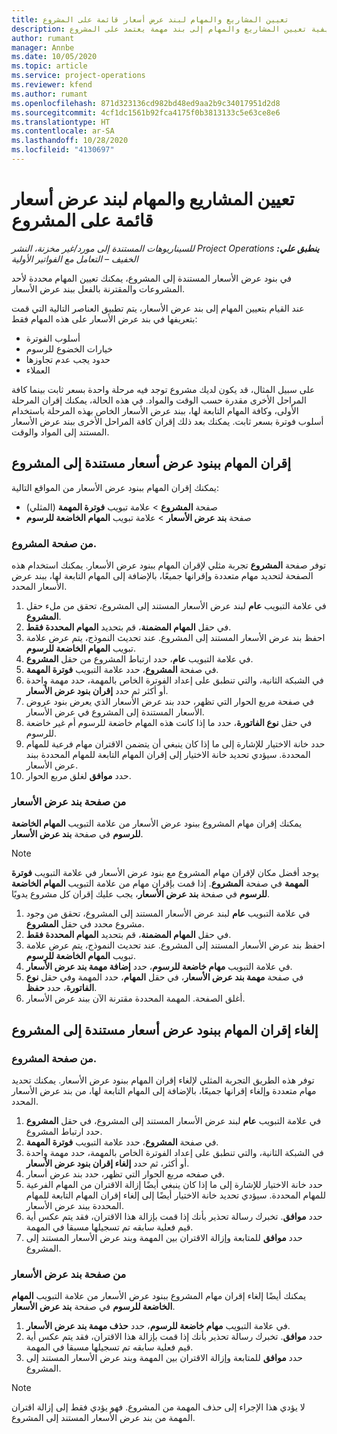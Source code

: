 ```yaml
---
title: تعيين المشاريع والمهام لبند عرض أسعار قائمة على المشروع
description: يقدم هذا الموضوع معلومات حول كيفية تعيين المشاريع والمهام إلى بند مهمة يعتمد على المشروع.
author: rumant
manager: Annbe
ms.date: 10/05/2020
ms.topic: article
ms.service: project-operations
ms.reviewer: kfend
ms.author: rumant
ms.openlocfilehash: 871d323136cd982bd48ed9aa2b9c34017951d2d8
ms.sourcegitcommit: 4cf1dc1561b92fca4175f0b3813133c5e63ce8e6
ms.translationtype: HT
ms.contentlocale: ar-SA
ms.lasthandoff: 10/28/2020
ms.locfileid: "4130697"
---
```

# <a name="map-projects-and-tasks-to-a-project-based-quote-line"></a>تعيين المشاريع والمهام لبند عرض أسعار قائمة على المشروع

_**ينطبق علي:** ‏‫Project Operations للسيناريوهات المستندة إلى مورد/غير مخزنة‬، ‏‫النشر الخفيف – التعامل مع الفواتير الأولية‬_

في بنود عرض الأسعار المستندة إلى المشروع، يمكنك تعيين المهام محددة لأحد المشروعات والمقترنة بالفعل ببند عرض الأسعار.

عند القيام بتعيين المهام إلى بند عرض الأسعار، يتم تطبيق العناصر التالية التي قمت بتعريفها في بند عرض الأسعار على هذه المهام فقط:

- أسلوب الفوترة
- خيارات الخضوع للرسوم
- حدود يجب عدم تجاوزها
- العملاء

على سبيل المثال، قد يكون لديك مشروع توجد فيه مرحلة واحدة بسعر ثابت بينما كافة المراحل الأخرى مقدرة حسب الوقت والمواد. في هذه الحالة، يمكنك إقران المرحلة الأولى، وكافة المهام التابعة لها، ببند عرض الأسعار الخاص بهذه المرحلة باستخدام أسلوب فوترة بسعر ثابت. يمكنك بعد ذلك إقران كافة المراحل الأخرى ببند عرض الأسعار المستند إلى المواد والوقت.

## <a name="associate-tasks-to-project-based-quote-lines"></a>إقران المهام ببنود عرض أسعار مستندة إلى المشروع

يمكنك إقران المهام ببنود عرض الأسعار من المواقع التالية:

- صفحة **المشروع** > علامة تبويب **فوترة المهمة** (المثلي)
- صفحة **بند عرض الأسعار** > علامة تبويب **المهام الخاضعة للرسوم** 

### <a name="from-the-project-page"></a>من صفحة المشروع.

توفر صفحة **المشروع** تجربة مثلي لإقران المهام ببنود عرض الأسعار. يمكنك استخدام هذه الصفحة لتحديد مهام متعددة وإقرانها جميعًا، بالإضافة إلى المهام التابعة لها، ببند عرض الأسعار المحدد.

1. في علامة التبويب **عام** لبند عرض الأسعار المستند إلى المشروع، تحقق من ملء حقل **المشروع**.
2. في حقل **المهام المضمنة**، قم بتحديد **المهام المحددة فقط**.
3. احفظ بند عرض الأسعار المستند إلى المشروع. عند تحديث النموذج، يتم عرض علامة تبويب **المهام الخاضعة للرسوم**.
4. في علامة التبويب **عام**، حدد ارتباط المشروع من حقل **المشروع**.
5. في صفحة **المشروع**، حدد علامة التبويب **فوترة المهمة**.
6. في الشبكة الثانية، والتي تنطبق على إعداد الفوترة الخاص بالمهمة، حدد مهمة واحدة أو أكثر ثم حدد **إقران بنود عرض الأسعار**.
7. في صفحة مربع الحوار التي تظهر، حدد بند عرض الأسعار الذي يعرض بنود عروض الأسعار المستندة إلى المشروع في عرض الأسعار.
8. في حقل **نوع الفاتورة**، حدد ما إذا كانت هذه المهام خاضعة للرسوم أم غير خاضعة للرسوم.
9. حدد خانة الاختيار للإشارة إلى ما إذا كان ينبغي أن يتضمن الاقتران مهام فرعية للمهام المحددة. سيؤدي تحديد خانة الاختيار إلى إقران المهام التابعة للمهام المحددة ببند عرض الأسعار.
10. حدد **موافق** لغلق مربع الحوار.

### <a name="from-the-quote-line-page"></a>من صفحة بند عرض الأسعار

يمكنك إقران مهام المشروع ببنود عرض الأسعار من علامة التبويب **المهام الخاضعة للرسوم** في صفحة **بند عرض الأسعار**.

>[!NOTE]
>يوجد أفضل مكان لإقران مهام المشروع مع بنود عرض الأسعار في علامة التبويب **فوترة المهمة** في صفحة **المشروع**. إذا قمت بإقران مهام من علامة التبويب **المهام الخاضعة للرسوم** في صفحة **بند عرض الأسعار**، يجب عليك إقران كل مشروع يدويًا.

1. في علامة التبويب **عام** لبند عرض الأسعار المستند إلى المشروع، تحقق من وجود مشروع محدد في حقل **المشروع**.
2. في حقل **المهام المضمنة**، قم بتحديد **المهام المحددة فقط**.
3. احفظ بند عرض الأسعار المستند إلى المشروع. عند تحديث النموذج، يتم عرض علامة تبويب **المهام الخاضعة للرسوم**.
4. في علامة التبويب **مهام خاضعة للرسوم**، حدد **إضافة مهمة بند عرض الأسعار**.
5. في صفحة **مهمة بند عرض الأسعار**، في حقل **المهام**، حدد المهمة وفي حقل **نوع الفاتورة**، حدد **حفظ**. 
6. أغلق الصفحة. المهمة المحددة مقترنة الآن ببند عرض الأسعار.

## <a name="disassociate-tasks-from-projectbased-quote-lines"></a>إلغاء إقران المهام ببنود عرض أسعار مستندة إلى المشروع

### <a name="from-the-project-page"></a>من صفحة المشروع.

توفر هذه الطريق التجربة المثلي لإلغاء إقران المهام ببنود عرض الأسعار. يمكنك تحديد مهام متعددة وإلغاء إقرانها جميعًا، بالإضافة إلى المهام التابعة لها، من بند عرض الأسعار المحدد.

1. في علامة التبويب **عام** لبند عرض الأسعار المستند إلى المشروع، في حقل **المشروع** حدد ارتباط المشروع.
2. في صفحة **المشروع**، حدد علامة التبويب **فوترة المهمة**.
3. في الشبكة الثانية، والتي تنطبق على إعداد الفوترة الخاص بالمهمة، حدد مهمة واحدة أو أكثر، ثم حدد **إلغاء إقران بنود عرض الأسعار**.
4. في صفحه مربع الحوار التي تظهر، حدد بند عرض أسعار.
5. حدد خانة الاختيار للإشارة إلى ما إذا كان ينبغي أيضًا إزالة الاقتران من المهام الفرعية للمهام المحددة. سيؤدي تحديد خانة الاختيار أيضًا إلى إلغاء إقران المهام التابعة للمهام المحددة ببند عرض الأسعار.
6. حدد **موافق**. تخبرك رسالة تحذير بأنك إذا قمت بإزالة هذا الاقتران، فقد يتم عكس أية قيم فعلية سابقه تم تسجيلها مسبقا في المهمة. 
7. حدد **موافق** للمتابعة وإزالة الاقتران بين المهمة وبند عرض الأسعار المستند إلى المشروع.

### <a name="from-the-quote-line-page"></a>من صفحة بند عرض الأسعار

يمكنك أيضًا إلغاء إقران مهام المشروع ببنود عرض الأسعار من علامة التبويب **المهام الخاضعة للرسوم** في صفحة **بند عرض الأسعار**.

1. في علامة التبويب **مهام خاضعة للرسوم**، حدد **حذف مهمة بند عرض الأسعار**.
2. حدد **موافق**. تخبرك رسالة تحذير بأنك إذا قمت بإزالة هذا الاقتران، فقد يتم عكس أية قيم فعلية سابقه تم تسجيلها مسبقا في المهمة. 
3. حدد **موافق** للمتابعة وإزالة الاقتران بين المهمة وبند عرض الأسعار المستند إلى المشروع.

>[!NOTE]
> لا يؤدي هذا الإجراء إلى حذف المهمة من المشروع. فهو يؤدي فقط إلى إزالة اقتران المهمة من بند عرض الأسعار المستند إلى المشروع.
